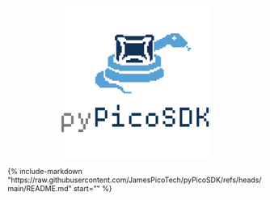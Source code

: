 <!-- Copyright (C) 2018-2022 Pico Technology Ltd. See LICENSE file for terms. -->
<p align="center">
  <img src="https://raw.githubusercontent.com/JamesPicoTech/pyPicoSDK/refs/heads/main/docs/docs/img/pypicosdk-light-300x300.png" alt="Fancy logo">
</p>
{%
    include-markdown "https://raw.githubusercontent.com/JamesPicoTech/pyPicoSDK/refs/heads/main/README.md"
    start="<!-- start here -->"
%}